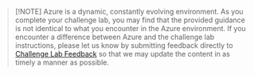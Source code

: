 > [!NOTE] Azure is a dynamic, constantly evolving environment. As you complete your challenge lab, you may find that the provided guidance is not identical to what you encounter in the Azure environment. If you encounter a difference between Azure and the challenge lab instructions, please let us know by submitting feedback directly to [Challenge Lab Feedback](https://supportrequest.learnondemandsystems.com/sf.php?s=123formbuilder-5553155&control66068515=@Lab.User.Email&control66068522=@Lab.LabInstance.Id&control66608830=@Lab.LabProfile.Id&control66068513=@lab.User.FirstName&control66068514=@lab.User.LastName&control66068517=@lab.User.Organization.Name) so that we may update the content in as timely a manner as possible.
